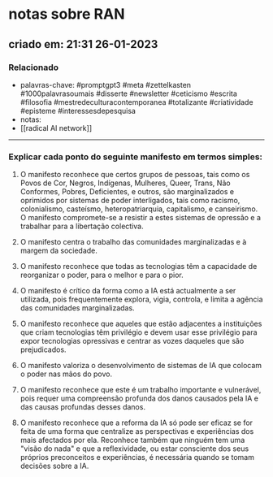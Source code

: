 # notas sobre RAN
## criado em: 21:31 26-01-2023

### Relacionado
- palavras-chave: #promptgpt3 #meta #zettelkasten #1000palavrasoumais #disserte #newsletter #ceticismo #escrita #filosofia #mestredeculturacontemporanea #totalizante #criatividade #episteme #interessesdepesquisa 
- notas: 
- [[radical AI network]]
---
### Explicar cada ponto do seguinte manifesto em termos simples:


1.  O manifesto reconhece que certos grupos de pessoas, tais como os Povos de Cor, Negros, Indígenas, Mulheres, Queer, Trans, Não Conformes, Pobres, Deficientes, e outros, são marginalizados e oprimidos por sistemas de poder interligados, tais como racismo, colonialismo, casteísmo, heteropatriarquia, capitalismo, e canseirismo. O manifesto compromete-se a resistir a estes sistemas de opressão e a trabalhar para a libertação colectiva.
    
2.  O manifesto centra o trabalho das comunidades marginalizadas e à margem da sociedade.
    
3.  O manifesto reconhece que todas as tecnologias têm a capacidade de reorganizar o poder, para o melhor e para o pior.
    
4.  O manifesto é crítico da forma como a IA está actualmente a ser utilizada, pois frequentemente explora, vigia, controla, e limita a agência das comunidades marginalizadas.
    
5.  O manifesto reconhece que aqueles que estão adjacentes a instituições que criam tecnologias têm privilégio e devem usar esse privilégio para expor tecnologias opressivas e centrar as vozes daqueles que são prejudicados.
    
6.  O manifesto valoriza o desenvolvimento de sistemas de IA que colocam o poder nas mãos do povo.
    
7.  O manifesto reconhece que este é um trabalho importante e vulnerável, pois requer uma compreensão profunda dos danos causados pela IA e das causas profundas desses danos.
    
8.  O manifesto reconhece que a reforma da IA só pode ser eficaz se for feita de uma forma que centralize as perspectivas e experiências dos mais afectados por ela. Reconhece também que ninguém tem uma "visão do nada" e que a reflexividade, ou estar consciente dos seus próprios preconceitos e experiências, é necessária quando se tomam decisões sobre a IA.
